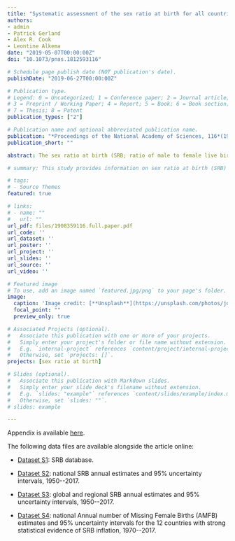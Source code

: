 ```yaml
---
title: "Systematic assessment of the sex ratio at birth for all countries and estimation of national imbalances and regional reference levels"
authors:
- admin
- Patrick Gerland
- Alex R. Cook
- Leontine Alkema
date: "2019-05-07T00:00:00Z"
doi: "10.1073/pnas.1812593116"

# Schedule page publish date (NOT publication's date).
publishDate: "2019-06-27T00:00:00Z"

# Publication type.
# Legend: 0 = Uncategorized; 1 = Conference paper; 2 = Journal article;
# 3 = Preprint / Working Paper; 4 = Report; 5 = Book; 6 = Book section;
# 7 = Thesis; 8 = Patent
publication_types: ["2"]

# Publication name and optional abbreviated publication name.
publication: "*Proceedings of the National Academy of Sciences, 116*(19) 9303--9311"
publication_short: ""

abstract: The sex ratio at birth (SRB; ratio of male to female live births) imbalance in parts of the world over the past few decades is a direct consequence of sex-selective abortion, driven by the coexistence of son preference, readily available technology of prenatal sex determination, and fertility decline. Estimation of the degree of SRB imbalance is complicated because of unknown SRB reference levels and because of the uncertainty associated with SRB observations. There are needs for reproducible methods to construct SRB estimates with uncertainty, and to assess SRB inflation due to sex-selective abortion. We compile an extensive database from vital registration systems, censuses and surveys with 10,835 observations, and 16,602 country-years of information from 202 countries. We develop Bayesian methods for SRB estimation for all countries from 1950 to 2017. We model the SRB regional and national reference levels, the fluctuation around national reference levels, and the inflation. The estimated regional reference levels range from 1.031 (95% uncertainty interval [1.027; 1.036]) in sub-Saharan Africa to 1.063 [1.055; 1.072] in southeastern Asia, 1.063 [1.054; 1.072] in eastern Asia, and 1.067 [1.058; 1.077] in Oceania. We identify 12 countries with strong statistical evidence of SRB imbalance during 1970–2017, resulting in 45.0 [36.4; 54.8] million missing female births globally. The majority of those missing female births are in China, with 23.1 [16.5; 30.7] million, and in India, with 20.7 [15.5; 26.6] million.

# summary: This study provides information on sex ratio at birth (SRB) reference levels and SRB imbalance.

# tags:
# - Source Themes
featured: true

# links:
# - name: ""
#   url: ""
url_pdf: files/1908359116.full.paper.pdf
url_code: ''
url_dataset: ''
url_poster: ''
url_project: ''
url_slides: ''
url_source: ''
url_video: ''

# Featured image
# To use, add an image named `featured.jpg/png` to your page's folder. 
image:
  caption: 'Image credit: [**Unsplash**](https://unsplash.com/photos/jdD8gXaTZsc)'
  focal_point: ""
  preview_only: true

# Associated Projects (optional).
#   Associate this publication with one or more of your projects.
#   Simply enter your project's folder or file name without extension.
#   E.g. `internal-project` references `content/project/internal-project/index.md`.
#   Otherwise, set `projects: []`.
projects: [sex ratio at birth]

# Slides (optional).
#   Associate this publication with Markdown slides.
#   Simply enter your slide deck's filename without extension.
#   E.g. `slides: "example"` references `content/slides/example/index.md`.
#   Otherwise, set `slides: ""`.
# slides: example

---
```


Appendix is available [here](https://www.pnas.org/highwire/filestream/859048/field_highwire_adjunct_files/0/pnas.1812593116.sapp.pdf).

The following data files are available alongside the article online:
* [Dataset S1](https://www.pnas.org/highwire/filestream/859048/field_highwire_adjunct_files/1/pnas.1812593116.sd01.xlsx): SRB database.

* [Dataset S2](https://www.pnas.org/highwire/filestream/859048/field_highwire_adjunct_files/2/pnas.1812593116.sd02.xlsx): national SRB annual estimates and 95% uncertainty intervals, 1950--2017.

* [Dataset S3](https://www.pnas.org/highwire/filestream/859048/field_highwire_adjunct_files/3/pnas.1812593116.sd03.xlsx): global and regional SRB annual estimates and 95% uncertainty intervals, 1950--2017.

* [Dataset S4](https://www.pnas.org/highwire/filestream/859048/field_highwire_adjunct_files/4/pnas.1812593116.sd04.xlsx): national Annual number of Missing Female Births (AMFB) estimates and 95% uncertainty intervals for the 12 countries with strong statistical evidence of SRB inflation, 1970--2017.
